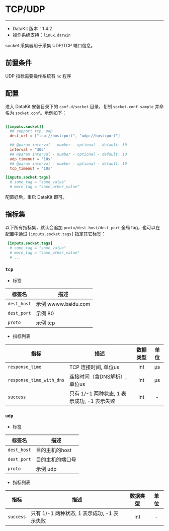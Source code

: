 
# TCP/UDP
---

- DataKit 版本：1.4.2
- 操作系统支持：`linux,darwin`

socket 采集器用于采集 UDP/TCP 端口信息。

## 前置条件

UDP 指标需要操作系统有 `nc` 程序

## 配置

进入 DataKit 安装目录下的 `conf.d/socket` 目录，复制 `socket.conf.sample` 并命名为 `socket.conf`。示例如下：

```toml

[[inputs.socket]]
  ## support tcp, udp
  dest_url = ["tcp://host:port", "udp://host:port"]

  ## @param interval - number - optional - default: 30
  interval = "30s"
  ## @param interval - number - optional - default: 10	
  udp_timeout = "10s"
  ## @param interval - number - optional - default: 10
  tcp_timeout = "10s"

[inputs.socket.tags]
  # some_tag = "some_value"
  # more_tag = "some_other_value"
```

配置好后，重启 DataKit 即可。

## 指标集

以下所有指标集，默认会追加 `proto/dest_host/dest_port` 全局 tag，也可以在配置中通过 `[inputs.socket.tags]` 指定其它标签：

``` toml
 [inputs.socket.tags]
  # some_tag = "some_value"
  # more_tag = "some_other_value"
  # ...
```



### `tcp`

-  标签


| 标签名 | 描述    |
|  ----  | --------|
|`dest_host`|示例 wwww.baidu.com|
|`dest_port`|示例 80|
|`proto`|示例 tcp|

- 指标列表


| 指标 | 描述| 数据类型 | 单位   |
| ---- |---- | :---:    | :----: |
|`response_time`|TCP 连接时间, 单位us|int|μs|
|`response_time_with_dns`|连接时间（含DNS解析）, 单位us|int|μs|
|`success`|只有 1/-1 两种状态, 1 表示成功, -1 表示失败|int|-|



### `udp`

-  标签


| 标签名 | 描述    |
|  ----  | --------|
|`dest_host`|目的主机的host|
|`dest_port`|目的主机的端口号|
|`proto`|示例 udp|

- 指标列表


| 指标 | 描述| 数据类型 | 单位   |
| ---- |---- | :---:    | :----: |
|`success`|只有 1/-1 两种状态, 1 表示成功, -1 表示失败|int|-|


